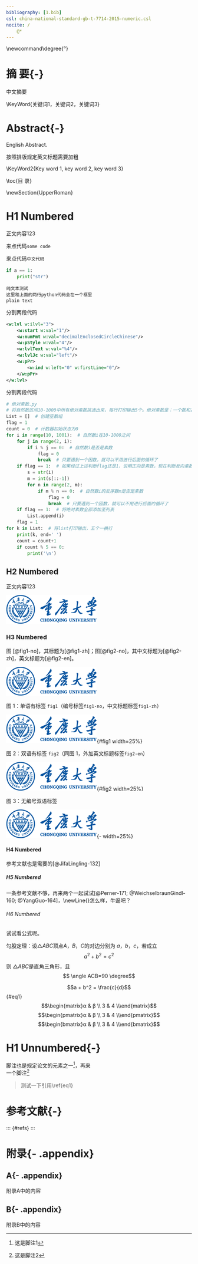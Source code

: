 ```yaml
---
bibliography: [1.bib]
csl: china-national-standard-gb-t-7714-2015-numeric.csl
nocite: /
    @*
---
```


\newcommand\degree{°}

# 摘    要{-}

中文摘要

\KeyWord{关键词1，关键词2，关键词3}

# **Abstract**{-}

English Abstract.

按照排版规定英文标题需要加粗

\KeyWord2{Key word 1, key word 2, key word 3}

\toc{目    录}

\newSection{UpperRoman}

# H1 Numbered

正文内容123

来点代码`some code`

来点代码`中文代码`

```python
if a == 1:
    print("str")
```

```text
纯文本测试
这里和上面的两行python代码会在一个框里
plain text
```

分割两段代码

```xml
<w:lvl w:ilvl="3">
    <w:start w:val="1"/>
    <w:numFmt w:val="decimalEnclosedCircleChinese"/>
    <w:pStyle w:val="4"/>
    <w:lvlText w:val="%4"/>
    <w:lvlJc w:val="left"/>
    <w:pPr>
        <w:ind w:left="0" w:firstLine="0"/>
    </w:pPr>
</w:lvl>
```

分割两段代码

```python
# 绝对素数.py
# 将自然数区间10-1000中所有绝对素数挑选出来，每行打印输出5个。绝对素数是：一个数和其反序数都是素数。
List = []  # 创建空数组
flag = 1
count = 0  # 计数器初始状态为0
for i in range(10, 1001):  # 自然数i在10-1000之间
    for j in range(2, i):
        if i % j == 0:  # 自然数i是否是素数
            flag = 0
            break  # 只要遇到一个因数，就可以不用进行后面的循环了
    if flag == 1:  # 如果经过上述判断flag还是1，说明正向是素数，现在判断反向素数
        s = str(i)
        m = int(s[::-1])
        for n in range(2, m):
            if m % n == 0:  # 自然数i的反序数m是否是素数
                flag = 0
                break  # 只要遇到一个因数，就可以不用进行后面的循环了
    if flag == 1:  # 将绝对素数全部添加至列表
        List.append(i)
    flag = 1
for k in List:  # 将list打印输出，五个一换行
    print(k, end=' ')
    count = count+1
    if count % 5 == 0:
        print('\n')

```

## H2 Numbered

正文内容123

![这里需要一个图片](cqu.png)

### H3 Numbered

图 [@fig1-no]，其标题为[@fig1-zh]；图[@fig2-no]，其中文标题为[@fig2-zh]，英文标题为[@fig2-en]。

![题注需要中英双题注 \Caption2{fig} Caption need both Chinese and English](cqu.png)

图 1：单语有标签 `fig1`（编号标签`fig1-no`，中文标题标签`fig1-zh`）

![单语](cqu.png){#fig1 width=25%}

图 2：双语有标签 `fig2`（同图 1，外加英文标题标签`fig2-en`）

![中文\Caption2{fig}English](cqu.png){#fig2 width=25%}

图 3：无编号双语标签

![中文\Caption2{fig}English](cqu.png){- width=25%}

#### H4 Numbered

参考文献也是需要的[@JifaLingling-132]

##### H5 Numbered

一条参考文献不够，再来两个一起试试[@Perner-171; @WeichselbraunGindl-160; @YangGuo-164]，\newLine{}怎么样，牛逼吧？

###### H6 Numbered

试试看公式呢。

勾股定理：设$\triangle ABC$顶点$A$，$B$，$C$的对边分别为 $a$，$b$，$c$，若成立 $$a^2+b^2=c^2$$ 则 $\triangle ABC$是直角三角形，且
$$ \angle ACB=90 \degree$$

$$a + b^2 = \frac{c}{d}$$ {#eq1}
$$\begin{matrix}α & β \\ 3 & 4 \\\end{matrix}$$
$$\begin{pmatrix}α & β \\ 3 & 4 \\\end{pmatrix}$$
$$\begin{bmatrix}α & β \\ 3 & 4 \\\end{bmatrix}$$

# H1 Unnumbered{-}

脚注也是规定论文的元素之一[^1]，再来   
一个脚注[^2]

> 测试一下引用\ref{eq1}

[^1]: 这是脚注1
[^2]: 这是脚注2

# 参考文献{-}

<!-- \Reference{} -->
::: {#refs}
:::

# 附录{- .appendix}

## A{- .appendix}

附录A中的内容

## B{- .appendix}

附录B中的内容
